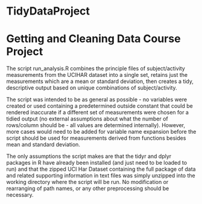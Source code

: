 # TidyDataProject
Getting and Cleaning Data Course Project
============
The script run_analysis.R combines the principle files of subject/activity measurements from the UCIHAR dataset into a single set, retains just the measurements which are a mean or standard deviation, then creates a tidy, descriptive output based on unique combinations of subject/activity.

The script was intended to be as general as possible - no variables were created or used containing a predetermined outside constant that could be rendered inaccurate if a different set of measurements were chosen for a tidied output (no external assumptions about what the number of rows/column should be - all values are determined internally). However, more cases would need to be added for variable name expansion before the script should be used for measurements derived from functions besides mean and standard deviation.

The only assumptions the script makes are that the tidyr and dplyr packages in R have already been installed (and just need to be loaded to run) and that the zipped UCI Har Dataset containing the full package of data and related supporting information in text files was simply unzipped into the working directory where the script will be run. No modification or rearranging of path names, or any other preprocessing should be necessary.
